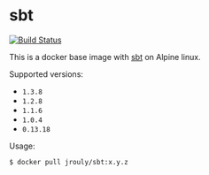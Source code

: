 # sbt

[![Build Status](https://jenkins.rouly.net/buildStatus/icon?job=builds%2Fsbt-docker%2Fmaster&build=3)](https://jenkins.rouly.net/job/builds/job/sbt-docker/job/master/3/)

This is a docker base image with [sbt](https://www.scala-sbt.org) on Alpine linux.

Supported versions:

* `1.3.8`
* `1.2.8`
* `1.1.6`
* `1.0.4`
* `0.13.18`

Usage:

```
$ docker pull jrouly/sbt:x.y.z
```
